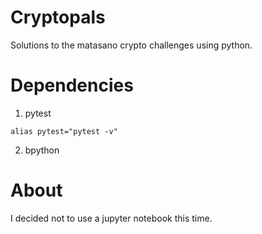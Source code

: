 # Cryptopals
Solutions to the matasano crypto challenges using python.

# Dependencies
1. pytest
 
```
alias pytest="pytest -v"
```

2. bpython

# About
I decided not to use a jupyter notebook this time. 

